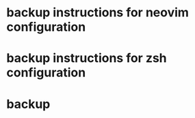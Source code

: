 # backup instructions for neovim configuration
# backup instructions for zsh configuration
# backup

